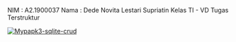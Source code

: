 NIM : A2.1900037
Nama : Dede Novita Lestari Supriatin
Kelas TI - VD
Tugas Terstruktur 

[![Mypapk3-sqlite-crud](https://res.cloudinary.com/marcomontalbano/image/upload/v1636896949/video_to_markdown/images/google-drive--1GPrpBjMeDS81hhofywvwt8FGKzQYMNmR-c05b58ac6eb4c4700831b2b3070cd403.jpg)](https://drive.google.com/file/d/1GPrpBjMeDS81hhofywvwt8FGKzQYMNmR/view?usp=sharing "Mypapk3-sqlite-crud")